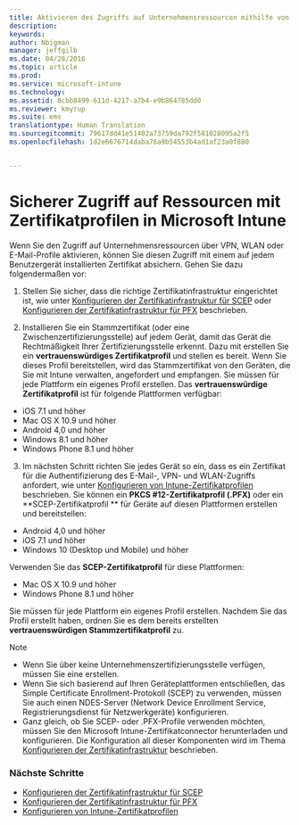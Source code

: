 ```yaml
---
title: Aktivieren des Zugriffs auf Unternehmensressourcen mithilfe von Zertifikatprofilen | Microsoft Intune
description: 
keywords: 
author: Nbigman
manager: jeffgilb
ms.date: 04/28/2016
ms.topic: article
ms.prod: 
ms.service: microsoft-intune
ms.technology: 
ms.assetid: 8cbb8499-611d-4217-a7b4-e9b864785dd0
ms.reviewer: kmyrup
ms.suite: ems
translationtype: Human Translation
ms.sourcegitcommit: 79617dd41e51402a73759da792f581028095a2f5
ms.openlocfilehash: 1d2e6676714daba76a9b54553b4ad1af23a0f880


---
```


# Sicherer Zugriff auf Ressourcen mit Zertifikatprofilen in Microsoft Intune
Wenn Sie den Zugriff auf Unternehmensressourcen über VPN, WLAN oder E-Mail-Profile aktivieren, können Sie diesen Zugriff mit einem auf jedem Benutzergerät installierten Zertifikat absichern. Gehen Sie dazu folgendermaßen vor:

1. Stellen Sie sicher, dass die richtige Zertifikatinfrastruktur eingerichtet ist, wie unter [Konfigurieren der Zertifikatinfrastruktur für SCEP](configure-certificate-infrastructure-for-scep.md) oder [Konfigurieren der Zertifikatinfrastruktur für PFX](configure-certificate-infrastructure-for-pfx.md) beschrieben.

2. Installieren Sie ein Stammzertifikat (oder eine Zwischenzertifizierungsstelle) auf jedem Gerät, damit das Gerät die Rechtmäßigkeit Ihrer Zertifizierungsstelle erkennt. Dazu mit erstellen Sie ein **vertrauenswürdiges Zertifikatprofil** und stellen es bereit. Wenn Sie dieses Profil bereitstellen, wird das Stammzertifikat von den Geräten, die Sie mit Intune verwalten, angefordert und empfangen. Sie müssen für jede Plattform ein eigenes Profil erstellen. Das **vertrauenswürdige Zertifikatprofil** ist für folgende Plattformen verfügbar:
 -  iOS 7.1 und höher
 -  Mac OS X 10.9 und höher
 -  Android 4,0 und höher
 -  Windows 8.1 und höher
 -  Windows Phone 8.1 und höher

3. Im nächsten Schritt richten Sie jedes Gerät so ein, dass es ein Zertifikat für die Authentifizierung des E-Mail-, VPN- und WLAN-Zugriffs anfordert, wie unter [Konfigurieren von Intune-Zertifikatprofilen](configure-intune-certificate-profiles.md) beschrieben. Sie können ein **PKCS #12-Zertifikatprofil (.PFX)** oder ein **SCEP-Zertifikatprofil ** für Geräte auf diesen Plattformen erstellen und bereitstellen:

-  Android 4,0 und höher
-  iOS 7.1 und höher
-  Windows 10 (Desktop und Mobile) und höher

Verwenden Sie das **SCEP-Zertifikatprofil** für diese Plattformen:
-   Mac OS X 10.9 und höher
-   Windows Phone 8.1 und höher

Sie müssen für jede Plattform ein eigenes Profil erstellen. Nachdem Sie das Profil erstellt haben, ordnen Sie es dem bereits erstellten **vertrauenswürdigen Stammzertifikatprofil** zu.

> [!NOTE]           
> -    Wenn Sie über keine Unternehmenszertifizierungsstelle verfügen, müssen Sie eine erstellen.
>- Wenn Sie sich basierend auf Ihren Geräteplattformen entschließen, das Simple Certificate Enrollment-Protokoll (SCEP) zu verwenden, müssen Sie auch einen NDES-Server (Network Device Enrollment Service, Registrierungsdienst für Netzwerkgeräte) konfigurieren.
>-  Ganz gleich, ob Sie SCEP- oder .PFX-Profile verwenden möchten, müssen Sie den Microsoft Intune-Zertifikatconnector herunterladen und konfigurieren.
> Die Konfiguration all dieser Komponenten wird im Thema [Konfigurieren der Zertifikatinfrastruktur](configure-certificate-infrastructure.md) beschrieben.

### Nächste Schritte
- [Konfigurieren der Zertifikatinfrastruktur für SCEP](configure-certificate-infrastructure-for-scep.md)
- [Konfigurieren der Zertifikatinfrastruktur für PFX](configure-certificate-infrastructure-for-pfx.md)
- [Konfigurieren von Intune-Zertifikatprofilen](configure-intune-certificate-profiles.md)



<!--HONumber=Jul16_HO1-->


